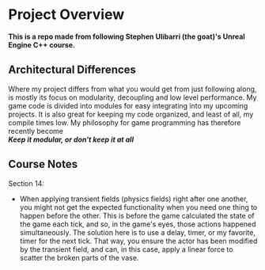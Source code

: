 # Project Overview

**This is a repo made from following Stephen Ulibarri (the goat)'s Unreal Engine C++ course.**

## Architectural Differences
Where my project differs from what you would get from just following along, is mostly its focus on modularity, decoupling and low level performance.
My game code is divided into modules for easy integrating into my upcoming projects. It is also great for keeping my code organized, and least of all, my compile times low. My philosophy for game programming has therefore recently become  
_**Keep it modular, or don't keep it at all**_

## Course Notes
Section 14:
- When applying transient fields (physics fields) right after one another, you might not get the expected functionality when you need one thing to happen before the other. This is before the game calculated the state of the game each tick, and so, in the game's eyes, those actions happened simultaneously. The solution here is to use a delay, timer, or my favorite, timer for the next tick. That way, you ensure the actor has been modified by the transient field, and can, in this case, apply a linear force to scatter the broken parts of the vase.

